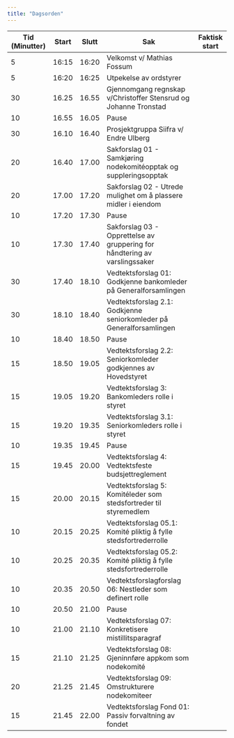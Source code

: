 ```yaml
---
title: "Dagsorden"
---
```


|  Tid (Minutter) | Start   | Slutt   | Sak   | Faktisk start   |
|---|---|---|---|---|
| 5  | 16:15 | 16:20 | Velkomst v/ Mathias Fossum ||
| 5  | 16:20 | 16:25 | Utpekelse av ordstyrer ||
| 30 | 16.25 | 16.55 | Gjennomgang regnskap v/Christoffer Stensrud og Johanne Tronstad  ||
| 10 | 16.55 | 16.05 | Pause  |  |
| 30 | 16.10 | 16.40 | Prosjektgruppa Siifra v/ Endre Ulberg ||
| 20 | 16.40 | 17.00 | Sakforslag 01 - Samkjøring nodekomitéopptak og suppleringsopptak ||
| 20 | 17.00 | 17.20 | Sakforslag 02 - Utrede mulighet om å plassere midler i eiendom  ||
| 10 | 17.20 | 17.30 | Pause  |  |
| 10 | 17.30 | 17.40 | Sakforslag 03 - Opprettelse av gruppering for håndtering av varslingssaker  |  |
| 30 | 17.40 | 18.10 | Vedtektsforslag 01: Godkjenne bankomleder på Generalforsamlingen ||
| 30 | 18.10 | 18.40 | Vedtektsforslag 2.1: Godkjenne seniorkomleder på Generalforsamlingen ||
| 10 | 18.40 | 18.50 | Pause  |  |
| 15 | 18.50 | 19.05 | Vedtektsforslag 2.2: Seniorkomleder godkjennes av Hovedstyret ||
| 15 | 19.05 | 19.20 | Vedtektsforslag 3: Bankomleders rolle i styret ||
| 15 | 19.20 | 19.35 | Vedtektsforslag 3.1: Seniorkomleders rolle i styret ||
| 10 | 19.35 | 19.45 | Pause  |  |
| 15 | 19.45 | 20.00 | Vedtektsforslag 4: Vedtektsfeste budsjettreglement  ||
| 15 | 20.00 | 20.15 | Vedtektsforslag 5: Komitéleder som stedsfortreder til styremedlem  ||
| 10 | 20.15 | 20.25 | Vedtektsforslag 05.1: Komité pliktig å fylle stedsfortrederrolle  |  |
| 10 | 20.25 | 20.35 | Vedtektsforslag 05.2: Komité pliktig å fylle stedsfortrederrolle  |  |
| 10 | 20.35 | 20.50 | Vedtektsforslagforslag 06: Nestleder som definert rolle  |  |
| 10 | 20.50 | 21.00 | Pause  |  |
| 10 | 21.00 | 21.10 | Vedtektsforslag 07: Konkretisere mistillitsparagraf   |  |
| 15 | 21.10 | 21.25 | Vedtektsforslag 08: Gjeninnføre appkom som nodekomité  ||
| 20 | 21.25 | 21.45 | Vedtektsforslag 09: Omstrukturere nodekomiteer ||
| 15 | 21.45 | 22.00 | Vedtektsforslag Fond 01: Passiv forvaltning av fondet ||